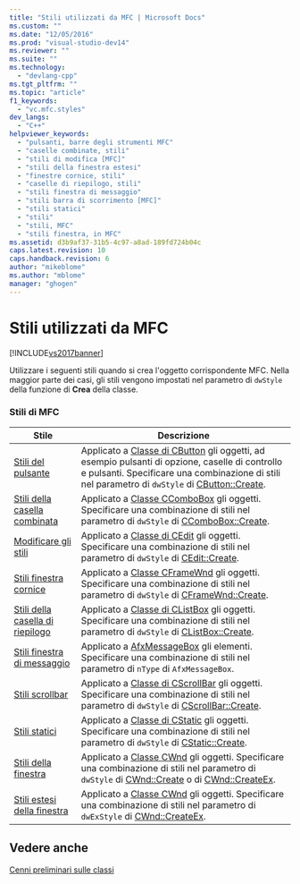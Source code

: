 ```yaml
---
title: "Stili utilizzati da MFC | Microsoft Docs"
ms.custom: ""
ms.date: "12/05/2016"
ms.prod: "visual-studio-dev14"
ms.reviewer: ""
ms.suite: ""
ms.technology: 
  - "devlang-cpp"
ms.tgt_pltfrm: ""
ms.topic: "article"
f1_keywords: 
  - "vc.mfc.styles"
dev_langs: 
  - "C++"
helpviewer_keywords: 
  - "pulsanti, barre degli strumenti MFC"
  - "caselle combinate, stili"
  - "stili di modifica [MFC]"
  - "stili della finestra estesi"
  - "finestre cornice, stili"
  - "caselle di riepilogo, stili"
  - "stili finestra di messaggio"
  - "stili barra di scorrimento [MFC]"
  - "stili statici"
  - "stili"
  - "stili, MFC"
  - "stili finestra, in MFC"
ms.assetid: d3b9af37-31b5-4c97-a8ad-189fd724b04c
caps.latest.revision: 10
caps.handback.revision: 6
author: "mikeblome"
ms.author: "mblome"
manager: "ghogen"
---
```

# Stili utilizzati da MFC
[!INCLUDE[vs2017banner](../../assembler/inline/includes/vs2017banner.md)]

Utilizzare i seguenti stili quando si crea l'oggetto corrispondente MFC.  Nella maggior parte dei casi, gli stili vengono impostati nel parametro di `dwStyle` della funzione di **Crea** della classe.  
  
### Stili di MFC  
  
|Stile|Descrizione|  
|-----------|-----------------|  
|[Stili del pulsante](../../mfc/reference/button-styles.md)|Applicato a [Classe di CButton](../../mfc/reference/cbutton-class.md) gli oggetti, ad esempio pulsanti di opzione, caselle di controllo e pulsanti.  Specificare una combinazione di stili nel parametro di `dwStyle` di [CButton::Create](../Topic/CButton::Create.md).|  
|[Stili della casella combinata](../../mfc/reference/combo-box-styles.md)|Applicato a [Classe CComboBox](../../mfc/reference/ccombobox-class.md) gli oggetti.  Specificare una combinazione di stili nel parametro di `dwStyle` di [CComboBox::Create](../Topic/CComboBox::Create.md).|  
|[Modificare gli stili](../../mfc/reference/edit-styles.md)|Applicato a [Classe di CEdit](../../mfc/reference/cedit-class.md) gli oggetti.  Specificare una combinazione di stili nel parametro di `dwStyle` di [CEdit::Create](../Topic/CEdit::Create.md).|  
|[Stili finestra cornice](../../mfc/reference/frame-window-styles-mfc.md)|Applicato a [Classe CFrameWnd](../../mfc/reference/cframewnd-class.md) gli oggetti.  Specificare una combinazione di stili nel parametro di `dwStyle` di [CFrameWnd::Create](../Topic/CFrameWnd::Create.md).|  
|[Stili della casella di riepilogo](../../mfc/reference/list-box-styles.md)|Applicato a [Classe di CListBox](../../mfc/reference/clistbox-class.md) gli oggetti.  Specificare una combinazione di stili nel parametro di `dwStyle` di [CListBox::Create](../Topic/CListBox::Create.md).|  
|[Stili finestra di messaggio](../../mfc/reference/message-box-styles.md)|Applicato a [AfxMessageBox](../Topic/AfxMessageBox.md) gli elementi.  Specificare una combinazione di stili nel parametro di `nType` di `AfxMessageBox`.|  
|[Stili scrollbar](../../mfc/reference/scroll-bar-styles.md)|Applicato a [Classe di CScrollBar](../../mfc/reference/cscrollbar-class.md) gli oggetti.  Specificare una combinazione di stili nel parametro di `dwStyle` di [CScrollBar::Create](../Topic/CScrollBar::Create.md).|  
|[Stili statici](../../mfc/reference/static-styles.md)|Applicato a [Classe di CStatic](../../mfc/reference/cstatic-class.md) gli oggetti.  Specificare una combinazione di stili nel parametro di `dwStyle` di [CStatic::Create](../Topic/CStatic::Create.md).|  
|[Stili della finestra](../../mfc/reference/window-styles.md)|Applicato a [Classe CWnd](../../mfc/reference/cwnd-class.md) gli oggetti.  Specificare una combinazione di stili nel parametro di `dwStyle` di [CWnd::Create](../Topic/CWnd::Create.md) o di [CWnd::CreateEx](../Topic/CWnd::CreateEx.md).|  
|[Stili estesi della finestra](../../mfc/reference/extended-window-styles.md)|Applicato a [Classe CWnd](../../mfc/reference/cwnd-class.md) gli oggetti.  Specificare una combinazione di stili nel parametro di `dwExStyle` di [CWnd::CreateEx](../Topic/CWnd::CreateEx.md).|  
  
## Vedere anche  
 [Cenni preliminari sulle classi](../../mfc/class-library-overview.md)